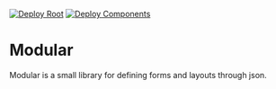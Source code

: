 [![Deploy Root](https://github.com/Jaspero/modular/actions/workflows/deploy-root.workflow.yml/badge.svg)](https://github.com/Jaspero/modular/actions/workflows/deploy-root.workflow.yml)
[![Deploy Components](https://github.com/Jaspero/modular/actions/workflows/deploy-components.workflow.yml/badge.svg)](https://github.com/Jaspero/modular/actions/workflows/deploy-components.workflow.yml)

# Modular

Modular is a small library for defining forms and layouts through json. 